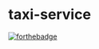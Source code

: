 ﻿# taxi-service
[![forthebadge](https://forthebadge.com/images/badges/made-with-java.svg)](https://forthebadge.com)
